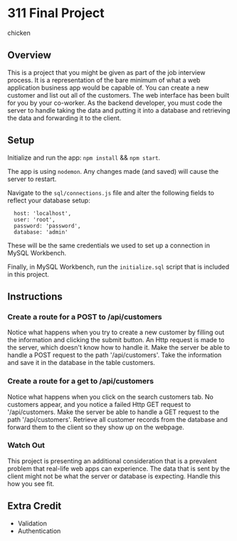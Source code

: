 # 311 Final Project
chicken
## Overview

This is a project that you might be given as part of the job interview process. It is a representation of the bare minimum of what a web application business app would be capable of. You can create a new customer and list out all of the customers. The web interface has been built for you by your co-worker. As the backend developer, you must code the server to handle taking the data and putting it into a database and retrieving the data and forwarding it to the client.

## Setup
  
Initialize and run the app: `npm install` && `npm start`.

The app is using `nodemon`. Any changes made (and saved) will cause the server to restart.

Navigate to the `sql/connections.js` file and alter the following fields to reflect your database setup:

```
  host: 'localhost',
  user: 'root',
  password: 'password',
  database: 'admin'
```

These will be the same credentials we used to set up a connection in MySQL Workbench.

Finally, in MySQL Workbench, run the `initialize.sql` script that is included in this project.



## Instructions
### Create a route for a POST to /api/customers
Notice what happens when you try to create a new customer by filling out the information and clicking the submit button. An Http request is made to the server, which doesn't know how to handle it. Make the server be able to handle a POST request to the path '/api/customers'. Take the information and save it in the database in the table customers.
### Create a route for a get to /api/customers
Notice what happens when you click on the search customers tab. No customers appear, and you notice a failed Http GET request to '/api/customers.  Make the server be able to handle a GET request to the path '/api/customers'. Retrieve all customer records from the database and forward them to the client so they show up on the webpage.
### Watch Out
This project is presenting an additional consideration that is a prevalent problem that real-life web apps can experience. The data that is sent by the client might not be what the server or database is expecting. Handle this how you see fit.

## Extra Credit
* Validation
* Authentication
